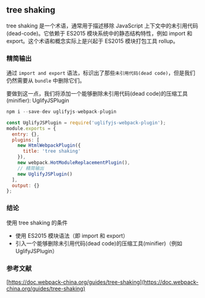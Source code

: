 ## tree shaking

tree shaking 是一个术语，通常用于描述移除 JavaScript 上下文中的未引用代码(dead-code)。它依赖于 ES2015 模块系统中的静态结构特性，例如 import 和 export。这个术语和概念实际上是兴起于 ES2015 模块打包工具 rollup。

### 精简输出

通过 `import and export` 语法，标识出了那些`未引用代码(dead code)`，但是我们仍然需要从 `bundle` 中删除它们。

要做到这一点，我们将添加一个能够删除未引用代码(dead code)的压缩工具(minifier): UglifyJSPlugin

```js
npm i --save-dev uglifyjs-webpack-plugin
```

```js
const UglifyJSPlugin = require('uglifyjs-webpack-plugin');
module.exports = {
  entry: {},
  plugins: [
    new HtmlWebpackPlugin({
      title: 'tree shaking'
    }),
    new webpack.HotModuleReplacementPlugin(),
    // 精简输出
    new UglifyJSPlugin()
  ],
  output: {}
};
```

### 结论

使用 tree shaking 的条件

* 使用 ES2015 模块语法（即 import 和 export）
* 引入一个能够删除未引用代码(dead code)的压缩工具(minifier)（例如 UglifyJSPlugin）

### 参考文献

[https://doc.webpack-china.org/guides/tree-shaking](https://doc.webpack-china.org/guides/tree-shaking)
